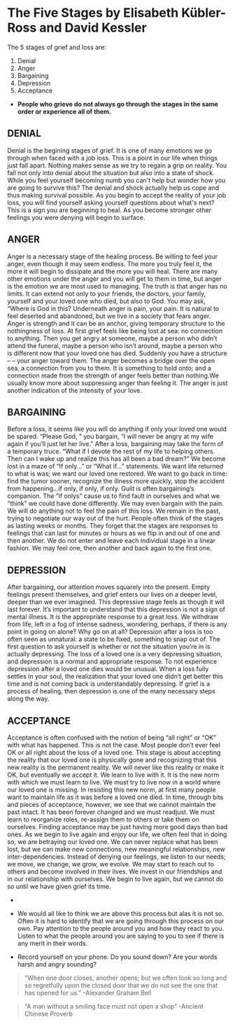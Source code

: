 <!-- TITLE: Stages Of Grief -->
<!-- SUBTITLE: A quick summary on the Stages Of Grief -->

# The Five Stages by Elisabeth Kübler-Ross and David Kessler
The 5 stages of grief and loss are: 

1. Denial 
1. Anger
1. Bargaining
1. Depression
1. Acceptance 


- **People who grieve do not always go through the stages in the same order or experience all of them.**
##  DENIAL
Denial is the begining stages of grief. It is one of many emotions we go through when faced with a job loss. This is a point in our life when things just fall apart. Nothing makes sense as we try to regain a grip on reality. You fall not only into denial about the situation but also into a state of shock. While you feel yourself becoming numb you can't help but wonder how you are going to survive this? The denial and shock actually help us cope and thus making survival possible.  As you begin to accept the reality of your job loss, you will find yourself asking yourself questions about what's next? This is a sign you are beginning to heal. As you become stronger other feelings you were denying will begin to surface.

##  ANGER
Anger is a necessary stage of the healing process. Be willing to feel your anger, even though it may seem endless. The more you truly feel it, the more it will begin to dissipate and the more you will heal. There are many other emotions under the anger and you will get to them in time, but anger is the emotion we are most used to managing. The truth is that anger has no limits. It can extend not only to your friends, the doctors, your family, yourself and your loved one who died, but also to God. You may ask, “Where is God in this? Underneath anger is pain, your pain. It is natural to feel deserted and abandoned, but we live in a society that fears anger. Anger is strength and it can be an anchor, giving temporary structure to the nothingness of loss. At first grief feels like being lost at sea: no connection to anything. Then you get angry at someone, maybe a person who didn’t attend the funeral, maybe a person who isn’t around, maybe a person who is different now that your loved one has died. Suddenly you have a structure – – your anger toward them. The anger becomes a bridge over the open sea, a connection from you to them. It is something to hold onto; and a connection made from the strength of anger feels better than nothing.We usually know more about suppressing anger than feeling it. The anger is just another indication of the intensity of your love.

##  BARGAINING
Before a loss, it seems like you will do anything if only your loved one would be spared. “Please God, ” you bargain, “I will never be angry at my wife again if you’ll just let her live.” After a loss, bargaining may take the form of a temporary truce. “What if I devote the rest of my life to helping others. Then can I wake up and realize this has all been a bad dream?” We become lost in a maze of “If only…” or “What if…” statements. We want life returned to what is was; we want our loved one restored. We want to go back in time: find the tumor sooner, recognize the illness more quickly, stop the accident from happening…if only, if only, if only. Guilt is often bargaining’s companion. The “if onlys” cause us to find fault in ourselves and what we “think” we could have done differently. We may even bargain with the pain. We will do anything not to feel the pain of this loss. We remain in the past, trying to negotiate our way out of the hurt. People often think of the stages as lasting weeks or months. They forget that the stages are responses to feelings that can last for minutes or hours as we flip in and out of one and then another. We do not enter and leave each individual stage in a linear fashion. We may feel one, then another and back again to the first one.

##  DEPRESSION
After bargaining, our attention moves squarely into the present. Empty feelings present themselves, and grief enters our lives on a deeper level, deeper than we ever imagined. This depressive stage feels as though it will last forever. It’s important to understand that this depression is not a sign of mental illness. It is the appropriate response to a great loss. We withdraw from life, left in a fog of intense sadness, wondering, perhaps, if there is any point in going on alone? Why go on at all? Depression after a loss is too often seen as unnatural: a state to be fixed, something to snap out of. The first question to ask yourself is whether or not the situation you’re in is actually depressing. The loss of a loved one is a very depressing situation, and depression is a normal and appropriate response. To not experience depression after a loved one dies would be unusual. When a loss fully settles in your soul, the realization that your loved one didn’t get better this time and is not coming back is understandably depressing. If grief is a process of healing, then depression is one of the many necessary steps along the way.

##  ACCEPTANCE
Acceptance is often confused with the notion of being “all right” or “OK” with what has happened. This is not the case. Most people don’t ever feel OK or all right about the loss of a loved one. This stage is about accepting the reality that our loved one is physically gone and recognizing that this new reality is the permanent reality. We will never like this reality or make it OK, but eventually we accept it. We learn to live with it. It is the new norm with which we must learn to live. We must try to live now in a world where our loved one is missing. In resisting this new norm, at first many people want to maintain life as it was before a loved one died. In time, through bits and pieces of acceptance, however, we see that we cannot maintain the past intact. It has been forever changed and we must readjust. We must learn to reorganize roles, re-assign them to others or take them on ourselves. Finding acceptance may be just having more good days than bad ones. As we begin to live again and enjoy our life, we often feel that in doing so, we are betraying our loved one. We can never replace what has been lost, but we can make new connections, new meaningful relationships, new inter-dependencies. Instead of denying our feelings, we listen to our needs; we move, we change, we grow, we evolve. We may start to reach out to others and become involved in their lives. We invest in our friendships and in our relationship with ourselves. We begin to live again, but we cannot do so until we have given grief its time.

-
		
-   We would all like to think we are above this process but alas it is not so.
     Often it is hard to identify that we are going through this process on our own.
		 Pay attention to the people around you and how they react to you.
     Listen to what the people around you are saying to you to see if there is any
     merit in their words.
-  Record yourself on your phone.  Do you sound down?  Are your words harsh and angry sounding?

> “When one door closes, another opens; but we often look so long and so regretfully upon the closed door that we do not see the one that has opened for us.” -Alexander Graham Bell

> “A man without a smiling face must not open a shop” -Ancient Chinese Proverb
		 
		